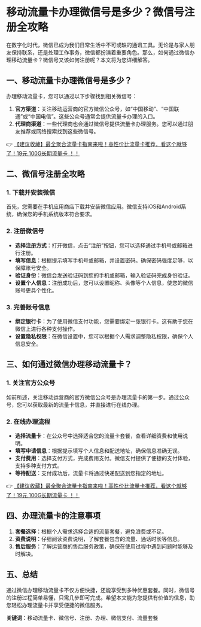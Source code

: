 # 移动流量卡办理微信号是多少？微信号注册全攻略

在数字化时代，微信已成为我们日常生活中不可或缺的通讯工具。无论是与家人朋友保持联系，还是处理工作事务，微信都扮演着重要角色。那么，如何通过微信办理移动流量卡？微信号又该如何注册呢？本文将为您详细解答。

## 一、移动流量卡办理微信号是多少？

办理移动流量卡，您可以通过以下步骤找到相关微信号：

1. **官方渠道**：关注移动运营商的官方微信公众号，如“中国移动”、“中国联通”或“中国电信”。这些公众号通常会提供流量卡办理的入口。
2. **代理商渠道**：一些代理商也会通过微信号提供流量卡办理服务。您可以通过朋友推荐或网络搜索找到这些微信号。

👉 [【建议收藏】最全聚合流量卡指南来啦！高性价比流量卡推荐，看这个就够了！19元 100G长期流量卡 ！！](https://bit.ly/Liuliangka)

## 二、微信号注册全攻略

### 1. 下载并安装微信

首先，您需要在手机应用商店下载并安装微信应用。微信支持iOS和Android系统，确保您的手机系统版本符合要求。

### 2. 注册微信号

- **选择注册方式**：打开微信，点击“注册”按钮，您可以选择通过手机号或邮箱进行注册。
- **填写信息**：根据提示填写手机号或邮箱，并设置密码。确保密码强度足够，以保障账号安全。
- **验证身份**：微信会发送验证码到您的手机或邮箱，输入验证码完成身份验证。
- **设置个人信息**：注册成功后，您可以设置昵称、头像等个人信息，使您的微信账号更具个性化。

### 3. 完善账号信息

- **绑定银行卡**：为了使用微信支付功能，您需要绑定一张银行卡。这有助于您在微信上进行各种支付操作。
- **设置隐私权限**：在微信设置中，您可以根据个人需求调整隐私权限，确保个人信息安全。

## 三、如何通过微信办理移动流量卡？

### 1. 关注官方公众号

如前所述，关注移动运营商的官方微信公众号是办理流量卡的第一步。通过公众号，您可以获取最新的流量卡信息，并直接进行在线办理。

### 2. 在线办理流程

- **选择流量卡**：在公众号中选择适合您的流量卡套餐，查看详细资费和使用说明。
- **填写申请信息**：根据提示填写个人信息和配送地址，确保信息准确无误。
- **支付费用**：选择支付方式，完成费用支付。微信支付提供了便捷的支付体验，支持多种支付方式。
- **等待配送**：支付成功后，流量卡将通过快递配送到您指定的地址。

👉 [【建议收藏】最全聚合流量卡指南来啦！高性价比流量卡推荐，看这个就够了！19元 100G长期流量卡 ！！](https://bit.ly/Liuliangka)

## 四、办理流量卡的注意事项

1. **套餐选择**：根据个人需求选择合适的流量套餐，避免浪费或不足。
2. **资费说明**：仔细阅读资费说明，了解套餐包含的流量、通话时长等信息。
3. **售后服务**：了解运营商的售后服务政策，确保在使用过程中遇到问题时能够及时解决。

## 五、总结

通过微信办理移动流量卡不仅方便快捷，还能享受到多种优惠套餐。同时，微信号的注册过程简单易懂，只需几步即可完成。希望本文能为您提供有价值的信息，助您轻松办理流量卡并享受便捷的微信服务。

**关键词**：移动流量卡、微信号、注册、办理、微信支付、流量套餐